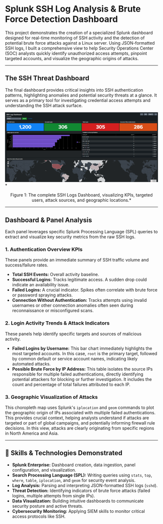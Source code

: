 # Splunk SSH Log Analysis & Brute Force Detection Dashboard

This project demonstrates the creation of a specialized Splunk dashboard designed for real-time monitoring of SSH activity and the detection of potential brute force attacks against a Linux server. Using JSON-formatted SSH logs, I built a comprehensive view to help Security Operations Center (SOC) analysts quickly identify unauthorized access attempts, pinpoint targeted accounts, and visualize the geographic origins of attacks.

---
## The SSH Threat Dashboard

The final dashboard provides critical insights into SSH authentication patterns, highlighting anomalies and potential security threats at a glance. It serves as a primary tool for investigating credential access attempts and understanding the SSH attack surface.

<img src=".assets/Brute Force Dashboard.png" width="800" alt="Splunk dashboard showing SSH log analysis and brute force detection">
*<p align="center">Figure 1: The complete SSH Logs Dashboard, visualizing KPIs, targeted users, attack sources, and geographic locations.*</p>

---
## Dashboard & Panel Analysis

Each panel leverages specific Splunk Processing Language (SPL) queries to extract and visualize key security metrics from the raw SSH logs.

### 1. Authentication Overview KPIs
These panels provide an immediate summary of SSH traffic volume and success/failure rates.
* **Total SSH Events:** Overall activity baseline.
* **Successful Logins:** Tracks legitimate access. A sudden drop could indicate an availability issue.
* **Failed Logins:** A crucial indicator. Spikes often correlate with brute force or password spraying attacks.
* **Connection Without Authentication:** Tracks attempts using invalid usernames or other connection anomalies often seen during reconnaissance or misconfigured scans.

### 2. Login Activity Trends & Attack Indicators
These panels help identify specific targets and sources of malicious activity.
* **Failed Logins by Username:** This bar chart immediately highlights the most targeted accounts. In this case, `root` is the primary target, followed by common default or service account names, indicating likely automated attacks.
* **Possible Brute Force by IP Address:** This table isolates the source IPs responsible for multiple failed authentications, directly identifying potential attackers for blocking or further investigation. It includes the count and percentage of total failures attributed to each IP.

### 3. Geographic Visualization of Attacks
This choropleth map uses Splunk's `iplocation` and `geom` commands to plot the geographic origin of IPs associated with multiple failed authentications. This provides crucial context, helping analysts understand if attacks are targeted or part of global campaigns, and potentially informing firewall rule decisions. In this view, attacks are clearly originating from specific regions in North America and Asia.

---
## 🚀 Skills & Technologies Demonstrated

* **Splunk Enterprise:** Dashboard creation, data ingestion, panel configuration, and visualization.
* **Search Processing Language (SPL):** Writing queries using `stats`, `top`, `where`, `table`, `iplocation`, and `geom` for security event analysis.
* **Log Analysis:** Parsing and interpreting JSON-formatted SSH logs (`sshd`).
* **Threat Detection:** Identifying indicators of brute force attacks (failed logins, multiple attempts from single IPs).
* **Data Visualization:** Building intuitive dashboards to communicate security posture and active threats.
* **Cybersecurity Monitoring:** Applying SIEM skills to monitor critical access protocols like SSH.
